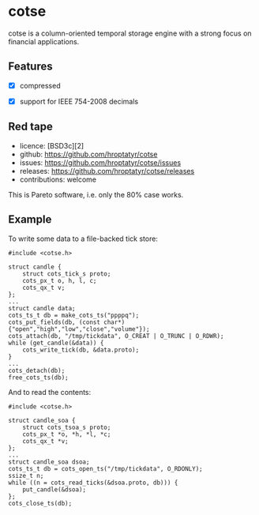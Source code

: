 cotse
=====

cotse is a column-oriented temporal storage engine with a strong focus
on financial applications.


Features
--------

* [X] compressed
* [X] support for IEEE 754-2008 decimals


Red tape
--------

+ licence: [BSD3c][2]
+ github: <https://github.com/hroptatyr/cotse>
+ issues: <https://github.com/hroptatyr/cotse/issues>
+ releases: <https://github.com/hroptatyr/cotse/releases>
+ contributions: welcome

This is Pareto software, i.e. only the 80% case works.


Example
-------

To write some data to a file-backed tick store:

    #include <cotse.h>
    
    struct candle {
    	struct cots_tick_s proto;
    	cots_px_t o, h, l, c;
        cots_qx_t v;
    };
    ...
    struct candle data;
    cots_ts_t db = make_cots_ts("ppppq");
    cots_put_fields(db, (const char*){"open","high","low","close","volume"});
    cots_attach(db, "/tmp/tickdata", O_CREAT | O_TRUNC | O_RDWR);
    while (get_candle(&data)) {
    	cots_write_tick(db, &data.proto);
    }
    ...
    cots_detach(db);
    free_cots_ts(db);

And to read the contents:

    #include <cotse.h>
    
    struct candle_soa {
    	struct cots_tsoa_s proto;
    	cots_px_t *o, *h, *l, *c;
        cots_qx_t *v;
    };
    ...
    struct candle_soa dsoa;
    cots_ts_t db = cots_open_ts("/tmp/tickdata", O_RDONLY);
    ssize_t n;
    while ((n = cots_read_ticks(&dsoa.proto, db))) {
    	put_candle(&dsoa);
    };
    cots_close_ts(db);
